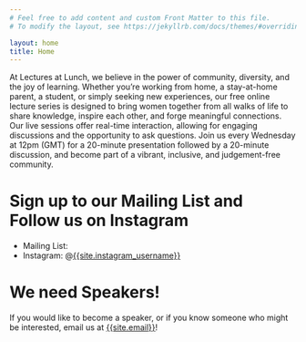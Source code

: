 ```yaml
---
# Feel free to add content and custom Front Matter to this file.
# To modify the layout, see https://jekyllrb.com/docs/themes/#overriding-theme-defaults

layout: home
title: Home
---
```


At Lectures at Lunch, we believe in the power of community, diversity, and the joy of learning. Whether you’re working from home, a stay-at-home parent, a student, or simply seeking new experiences, our free online lecture series is designed to bring women together from all walks of life to share knowledge, inspire each other, and forge meaningful connections. Our live sessions offer real-time interaction, allowing for engaging discussions and the opportunity to ask questions. Join us every Wednesday at 12pm (GMT) for a 20-minute presentation followed by a 20-minute discussion, and become part of a vibrant, inclusive, and judgement-free community.

# Sign up to our Mailing List and Follow us on Instagram
- Mailing List: 
- Instagram: @[{{site.instagram_username}}](https://www.instagram.com/lecturesatlunch/)

# We need Speakers!
If you would like to become a speaker, or if you know someone who might be interested, email us at [{{site.email}}](mailto:{{site.email}})!